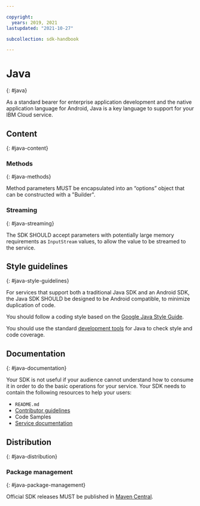 ```yaml
---

copyright:
  years: 2019, 2021
lastupdated: "2021-10-27"

subcollection: sdk-handbook

---
```


# Java
{: #java}

As a standard bearer for enterprise application development and the native application language for
Android, Java is a key language to support for your IBM Cloud service.   

## Content
{: #java-content}

### Methods
{: #java-methods}

Method parameters MUST be encapsulated into an “options” object that can be constructed with a "Builder".

### Streaming
{: #java-streaming}

The SDK SHOULD accept parameters with potentially large memory requirements as `InputStream` values,
to allow the value to be streamed to the service.

## Style guidelines
{: #java-style-guidelines}

For services that support both a traditional Java SDK and an Android SDK, the Java
SDK SHOULD be designed to be Android compatible, to minimize duplication of code.

You should follow a coding style based on the [Google Java Style Guide](https://google.github.io/styleguide/javaguide.html).

You should use the standard [development tools](/docs/sdk-handbook?topic=sdk-handbook-devtools) for Java to check style and code coverage.

## Documentation
{: #java-documentation}

Your SDK is not useful if your audience cannot understand how to consume it in order to do the basic operations for your service. Your SDK needs to contain the following resources to help your users:

* `README.md`
* [Contributor guidelines](/docs/sdk-handbook?topic=sdk-handbook-documentation#sdk-contributor-docs)
* Code Samples
* [Service documentation](/docs/sdk-handbook?topic=sdk-handbook-documentation)

## Distribution
{: #java-distribution}

### Package management
{: #java-package-management}

Official SDK releases MUST be published in [Maven Central](https://search.maven.org/).
